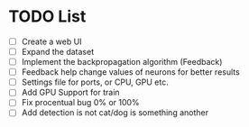 # TODO List

- [ ] Create a web UI
- [ ] Expand the dataset
- [ ] Implement the backpropagation algorithm (Feedback)
- [ ] Feedback help change values of neurons for better results
- [ ] Settings file for ports, or CPU, GPU etc.
- [ ] Add GPU Support for train
- [ ] Fix procentual bug 0% or 100%
- [ ] Add detection is not cat/dog is something another
